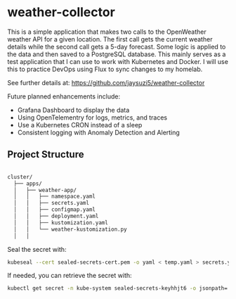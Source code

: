 # weather-collector
This is a simple application that makes two calls to the OpenWeather weather API for a given location. The first call 
gets the current weather details while the second call gets a 5-day forecast.  Some logic is applied to the data and
then saved to a PostgreSQL database.  This mainly serves as a test application that I can use to work with Kubernetes 
and Docker.  I will use this to practice DevOps using Flux to sync changes to my homelab.  

See further details at:  https://github.com/jaysuzi5/weather-collector

Future planned enhancements include:
<ul>
<li>Grafana Dashboard to display the data</li>
<li>Using OpenTelementry for logs, metrics, and traces</li>
<li>Use a Kubernetes CRON instead of a sleep</li>
<li>Consistent logging with Anomaly Detection and Alerting</li>
</ul>

## Project Structure

```bash

cluster/
  ├── apps/
  │   ├── weather-app/
  │   │   ├── namespace.yaml
  │   │   ├── secrets.yaml
  │   │   ├── configmap.yaml
  │   │   ├── deployment.yaml
  │   │   ├── kustomization.yaml
  │   │   └── weather-kustomization.py
  │   │   
```

Seal the secret with:

```bash
kubeseal --cert sealed-secrets-cert.pem -o yaml < temp.yaml > secrets.yaml
```

If needed, you can retrieve the secret with:
```bash
kubectl get secret -n kube-system sealed-secrets-keyhhjt6 -o jsonpath='{.data.tls\.crt}' | base64 --decode > sealed-secrets-cert.pem
```
